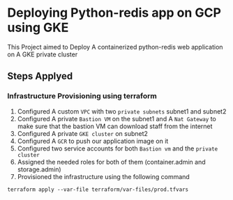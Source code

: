 # Deploying Python-redis app on GCP using GKE

This Project aimed to Deploy A containerized python-redis web application on A GKE private cluster

## Steps Applyed

### Infrastructure Provisioning using terraform

1. Configured A custom `VPC` with two `private subnets` subnet1 and subnet2
2. Configured A private `Bastion VM` on the subnet1 and A `Nat Gateway` to make sure that the bastion VM can download staff from the internet
3. Configured A private `GKE cluster` on subnet2
4. Configured A `GCR` to push our application image on it
5. Configured two service accounts for both `Bastion vm` and the `private cluster`
6. Assigned the needed roles for both of them (container.admin and storage.admin)
7. Provisioned the infrastructure using the following command

`terraform apply --var-file terraform/var-files/prod.tfvars`
